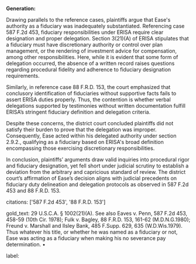 **Generation:**

Drawing parallels to the reference cases, plaintiffs argue that Ease's authority as a fiduciary was inadequately substantiated. Referencing case 587 F.2d 453, fiduciary responsibilities under ERISA require clear designation and proper delegation. Section 3(21)(A) of ERISA stipulates that a fiduciary must have discretionary authority or control over plan management, or the rendering of investment advice for compensation, among other responsibilities. Here, while it is evident that some form of delegation occurred, the absence of a written record raises questions regarding procedural fidelity and adherence to fiduciary designation requirements.

Similarly, in reference case 88 F.R.D. 153, the court emphasized that conclusory identification of fiduciaries without supportive facts fails to assert ERISA duties properly. Thus, the contention is whether verbal delegations supported by testimonies without written documentation fulfill ERISA’s stringent fiduciary definition and delegation criteria.

Despite these concerns, the district court concluded plaintiffs did not satisfy their burden to prove that the delegation was improper. Consequently, Ease acted within his delegated authority under section 2.9.2., qualifying as a fiduciary based on ERISA's broad definition encompassing those exercising discretionary responsibilities. 

In conclusion, plaintiffs’ arguments draw valid inquiries into procedural rigor and fiduciary designation, yet fell short under judicial scrutiny to establish a deviation from the arbitrary and capricious standard of review. The district court’s affirmation of Ease’s decision aligns with judicial precedents on fiduciary duty delineation and delegation protocols as observed in 587 F.2d 453 and 88 F.R.D. 153.

citations: ['587 F.2d 453', '88 F.R.D. 153']

gold_text: 29 U.S.C.A. § 1002(21)(A). See also Eaves v. Penn, 587 F.2d 453, 458-59 (10th Cir. 1978); Fulk v. Bagley, 88 F.R.D. 153, 161-62 (M.D.N.G.1980); Freund v. Marshall and Ilsley Bank, 485 F.Supp. 629, 635 (W.D.Wis.1979). Thus whatever his title, or whether he was named as a fiduciary or not, Ease was acting as a fiduciary when making his no severance pay determination. •

label: 